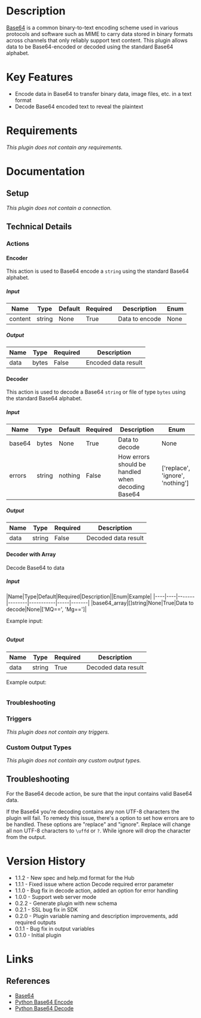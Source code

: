 # Description

[Base64](https://en.wikipedia.org/wiki/Base64) is a common binary-to-text encoding scheme used in various protocols and software such as MIME to carry data stored in binary formats across channels that only reliably support text content. This plugin allows data to be Base64-encoded or decoded using the standard Base64 alphabet.

# Key Features

* Encode data in Base64 to transfer binary data, image files, etc. in a text format
* Decode Base64 encoded text to reveal the plaintext

# Requirements

_This plugin does not contain any requirements._

# Documentation

## Setup

_This plugin does not contain a connection._

## Technical Details

### Actions

#### Encoder

This action is used to Base64 encode a `string` using the standard Base64 alphabet.

##### Input

|Name|Type|Default|Required|Description|Enum|
|----|----|-------|--------|-----------|----|
|content|string|None|True|Data to encode|None|None|

##### Output

|Name|Type|Required|Description|
|----|----|--------|-----------|
|data|bytes|False|Encoded data result|

#### Decoder

This action is used to decode a Base64 `string` or file of type `bytes` using the standard Base64 alphabet.

##### Input

|Name|Type|Default|Required|Description|Enum|
|----|----|-------|--------|-----------|----|
|base64|bytes|None|True|Data to decode|None|
|errors|string|nothing|False|How errors should be handled when decoding Base64|['replace', 'ignore', 'nothing']|

##### Output

|Name|Type|Required|Description|
|----|----|--------|-----------|
|data|string|False|Decoded data result|

#### Decoder with Array

Decode Base64 to data

##### Input

|Name|Type|Default|Required|Description||Enum|Example|
|----|----|-------|--------|-----------|-----|-------|
|base64_array|[]string|None|True|Data to decode|None|['MQ==', 'Mg==']|

Example input:

```
```

##### Output

|Name|Type|Required|Description|
|----|----|--------|-----------|
|data|string|True|Decoded data result|

Example output:

```
```

### Troubleshooting

### Triggers

_This plugin does not contain any triggers._

### Custom Output Types

_This plugin does not contain any custom output types._

## Troubleshooting

For the Base64 decode action, be sure that the input contains valid Base64 data.

If the Base64 you're decoding contains any non UTF-8 characters the plugin will fail. To remedy this issue, there's a
option to set how errors are to be handled. These options are "replace" and "ignore". Replace will change all non UTF-8
characters to `\uffd` or `?`. While ignore will drop the character from the output.

# Version History

* 1.1.2 - New spec and help.md format for the Hub
* 1.1.1 - Fixed issue where action Decode required error parameter
* 1.1.0 - Bug fix in decode action, added an option for error handling
* 1.0.0 - Support web server mode
* 0.2.2 - Generate plugin with new schema
* 0.2.1 - SSL bug fix in SDK
* 0.2.0 - Plugin variable naming and description improvements, add required outputs
* 0.1.1 - Bug fix in output variables
* 0.1.0 - Initial plugin

# Links

## References

* [Base64](https://en.wikipedia.org/wiki/Base64)
* [Python Base64 Encode](https://docs.python.org/2/library/base64.html#base64.standard_b64encode)
* [Python Base64 Decode](https://docs.python.org/2/library/base64.html#base64.standard_b64decode)

